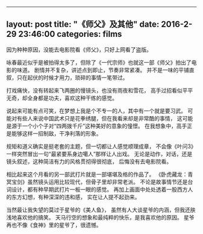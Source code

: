 ---
 layout: post
 title:  "《师父》及其他"
 date:   2016-2-29 23:46:00
 categories: films
 ---
 
 因为种种原因，没能去电影院看《师父》，只好上网看了盗版。
 
 咏春最近似乎是被拍得太多了，但除了《一代宗师》也就这一部《师父》拍出了电影的味道。
 剧情并不复杂，讲述点到即止，节奏非常紧凑。
 并不是一味的平铺直叙，只在起伏的时候才用力，琐碎的事情一笔带过。
 
 打戏痛快，没有转起来飞两圈的慢镜头，也没有雨夜和雪花，
 高手过招看似平平无奇，却全身都是功夫，喜欢这种干练的感觉。
 
 说起来可能有点可笑，在梦想上我是个不专一的人，其中有一个就是要习武。
 可能对有些人来说中国武术只是花拳绣腿，但在我看来却是非常酷的事情，
 这可能是源于一个小个子对“四两拨千斤”这种美好的意象的憧憬。
 在我想象中，高手正是能够这样一招制敌，干净利落的形象。
 
 规矩和道义确实是挺老套的主题，但一切都让人感觉顺理成章，
 不会像《叶问3》一样突然冒出一句“最紧要系身边噶人”那样让人出戏。
 无论是动作，对话，还是镜头叙述，这种简洁有力的风格贯彻得很彻底，
 后悔没有去电影院看。
 
 相比起来这个月看的另一部武打片就是一部堪堪及格的作品了。
 《卧虎藏龙：青冥宝剑》虽然镜头运用比较现代，但骨子里却非常老派。
 不论是故事情节还是台词设计，都有种早期武打片一板一眼的感觉。
 再加上画面中处处透着一股西方人的东方幻想，有种深深的违和感，
 实在让人提不起劲来。
 
 当然最让我失望的莫过于星爷的《美人鱼》，
 虽然有人大谈星爷的内涵，但我还肤浅地喜欢他的搞笑。
 天马行空的想象和最纯粹的快乐，是我喜欢他的原因。
 星爷再也不像《食神》里的星爷了，很遗憾。
